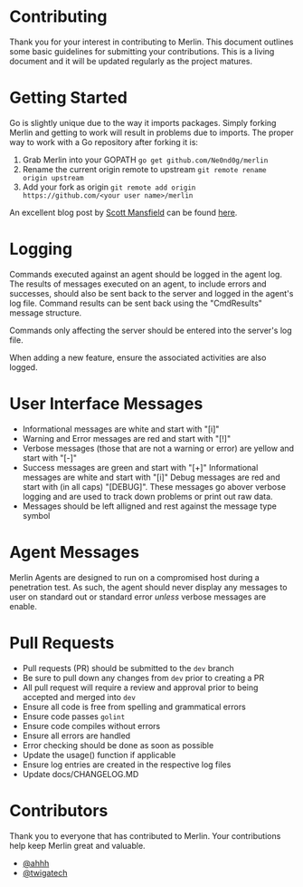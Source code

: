 # Contributing
Thank you for your interest in contributing to Merlin. This document
outlines some basic guidelines for submitting your contributions. This
 is a living document and it will be updated regularly as the project
 matures.

# Getting Started
Go is slightly unique due to the way it imports packages. Simply forking
 Merlin and getting to work will result in problems due to imports. The
 proper way to work with a Go repository after forking it is:
1. Grab Merlin into your GOPATH `go get github.com/Ne0nd0g/merlin`
2. Rename the current origin remote to upstream
`git remote rename origin upstream`
3. Add your fork as origin
`git remote add origin https://github.com/<your user name>/merlin`

An excellent blog post by
[Scott Mansfield](https://github.com/ScottMansfield) can be found
[here](https://blog.sgmansfield.com/2016/06/working-with-forks-in-go/).

# Logging
Commands executed against an agent should be logged in the agent log.
The results of messages executed on an agent, to include errors and
successes, should also be sent back to the server and logged in the
agent's log file. Command results can be sent back using the
"CmdResults" message structure.

Commands only affecting the server should be entered into the server's
log file.

When adding a new feature, ensure the associated activities are also
logged.

# User Interface Messages

* Informational messages are white and start with "[i]"
* Warning and Error messages are red and start with "[!]"
* Verbose messages (those that are not a warning or error) are yellow
and start with "[-]"
* Success messages are green and start with "[+]"
Informational messages are white and start with "[i]"
Debug messages are red and start with (in all caps) "[DEBUG]". These
messages go abover verbose logging and are used to track down problems
or print out raw data.
* Messages should be left alligned and rest against the message type
symbol

# Agent Messages
Merlin Agents are designed to run on a compromised host during a
penetration test. As such, the agent should never display any messages
to user on standard out or standard error *unless* verbose messages are
enable.


# Pull Requests
* Pull requests (PR) should be submitted to the `dev` branch
* Be sure to pull down any changes from `dev` prior to creating a PR
* All pull request will require a review and approval prior to being
accepted and merged into `dev`
* Ensure all code is free from spelling and grammatical errors
* Ensure code passes `golint`
* Ensure code compiles without errors
* Ensure all errors are handled
* Error checking should be done as soon as possible
* Update the usage() function if applicable
* Ensure log entries are created in the respective log files
* Update docs/CHANGELOG.MD

# Contributors
Thank you to everyone that has contributed to Merlin. Your contributions
 help keep Merlin great and valuable.

* [@ahhh](https://github.com/ahhh)
* [@twigatech](https://github.com/twigatech)

